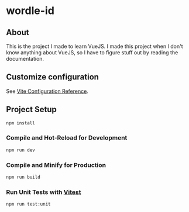 # wordle-id

## About
This is the project I made to learn VueJS.
I made this project when I don't know anything about VueJS, so I have to figure stuff out by reading the documentation.

## Customize configuration

See [Vite Configuration Reference](https://vitejs.dev/config/).

## Project Setup

```sh
npm install
```

### Compile and Hot-Reload for Development

```sh
npm run dev
```

### Compile and Minify for Production

```sh
npm run build
```

### Run Unit Tests with [Vitest](https://vitest.dev/)

```sh
npm run test:unit
```
